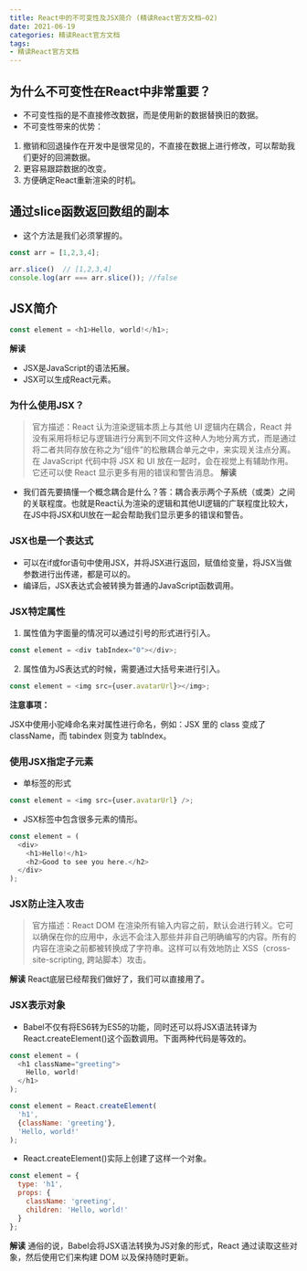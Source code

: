 ```yaml
---
title: React中的不可变性及JSX简介 (精读React官方文档—02)
date: 2021-06-19
categories: 精读React官方文档
tags: 
- 精读React官方文档
---
```

## 为什么不可变性在React中非常重要？
* 不可变性指的是不直接修改数据，而是使用新的数据替换旧的数据。
* 不可变性带来的优势：
1. 撤销和回退操作在开发中是很常见的，不直接在数据上进行修改，可以帮助我们更好的回溯数据。
2. 更容易跟踪数据的改变。
3. 方便确定React重新渲染的时机。

## 通过slice函数返回数组的副本
* 这个方法是我们必须掌握的。
```js
const arr = [1,2,3,4];

arr.slice()  // [1,2,3,4]
console.log(arr === arr.slice()); //false
```

## JSX简介
```js
const element = <h1>Hello, world!</h1>;
```
**解读**
* JSX是JavaScript的语法拓展。
* JSX可以生成React元素。

### 为什么使用JSX？
>官方描述：React 认为渲染逻辑本质上与其他 UI 逻辑内在耦合，React 并没有采用将标记与逻辑进行分离到不同文件这种人为地分离方式，而是通过将二者共同存放在称之为“组件”的松散耦合单元之中，来实现关注点分离。在 JavaScript 代码中将 JSX 和 UI 放在一起时，会在视觉上有辅助作用。它还可以使 React 显示更多有用的错误和警告消息。
**解读**
* 我们首先要搞懂一个概念耦合是什么？答：耦合表示两个子系统（或类）之间的关联程度。也就是React认为渲染的逻辑和其他UI逻辑的广联程度比较大，在JS中将JSX和UI放在一起会帮助我们显示更多的错误和警告。

### JSX也是一个表达式
* 可以在if或for语句中使用JSX，并将JSX进行返回，赋值给变量，将JSX当做参数进行出传递，都是可以的。
* 编译后，JSX表达式会被转换为普通的JavaScript函数调用。

### JSX特定属性
1. 属性值为字面量的情况可以通过引号的形式进行引入。
```js
const element = <div tabIndex="0"></div>;
```
2. 属性值为JS表达式的时候，需要通过大括号来进行引入。
```js
const element = <img src={user.avatarUrl}></img>;
```
**注意事项：**

JSX中使用小驼峰命名来对属性进行命名，例如：JSX 里的 class 变成了 className，而 tabindex 则变为 tabIndex。

### 使用JSX指定子元素
* 单标签的形式
```js
const element = <img src={user.avatarUrl} />;
```
* JSX标签中包含很多元素的情形。
```js
const element = (
  <div>
    <h1>Hello!</h1>
    <h2>Good to see you here.</h2>
  </div>
);
```

### JSX防止注入攻击
>官方描述：React DOM 在渲染所有输入内容之前，默认会进行转义。它可以确保在你的应用中，永远不会注入那些并非自己明确编写的内容。所有的内容在渲染之前都被转换成了字符串。这样可以有效地防止 XSS（cross-site-scripting, 跨站脚本）攻击。

**解读**
React底层已经帮我们做好了，我们可以直接用了。

### JSX表示对象
* Babel不仅有将ES6转为ES5的功能，同时还可以将JSX语法转译为React.createElement()这个函数调用。下面两种代码是等效的。
```js
const element = (
  <h1 className="greeting">
    Hello, world!
  </h1>
);
```
```jsx
const element = React.createElement(
  'h1',
  {className: 'greeting'},
  'Hello, world!'
);
```
* React.createElement()实际上创建了这样一个对象。
```js
const element = {
  type: 'h1',
  props: {
    className: 'greeting',
    children: 'Hello, world!'
  }
};
```
**解读**
通俗的说，Babel会将JSX语法转换为JS对象的形式，React 通过读取这些对象，然后使用它们来构建 DOM 以及保持随时更新。

